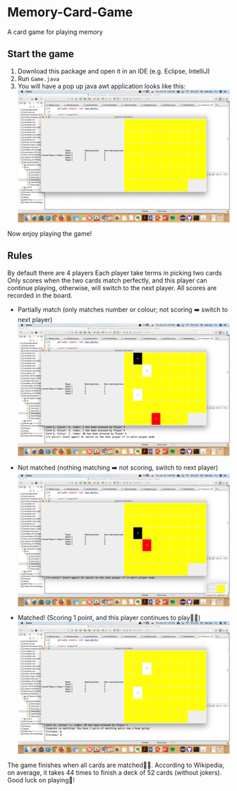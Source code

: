 # Memory-Card-Game
A card game for playing memory

## Start the game
1. Download this package and open it in an IDE (e.g. Eclipse, IntelliJ)
2. Run `Game.java`
3. You will have a pop up java awt application looks like this:
![alt text](https://github.com/ami-zou/Memory-Card-Game/blob/master/screenshots/Start.png)

Now enjoy playing the game!

## Rules
By default there are 4 players
Each player take terms in picking two cards
Only scores when the two cards match perfectly, and this player can continue playing, otherwise, will switch to the next player. All scores are recorded in the board.
* Partially match (only matches number or colour; not scoring ➡️ switch to next player)
![alt text](https://github.com/ami-zou/Memory-Card-Game/blob/master/screenshots/Partially%20matched.png)

* Not matched (nothing matching ➡️ not scoring, switch to next player)
![alt text](https://github.com/ami-zou/Memory-Card-Game/blob/master/screenshots/Unmatched.png)

* Matched! (Scoring 1 point, and this player continues to play🙌🏼)
![alt text](https://github.com/ami-zou/Memory-Card-Game/blob/master/screenshots/Matching.png)

The game finishes when all cards are matched💯✨. According to Wikipedia, on average, it takes 44 times to finish a deck of 52 cards (without jokers). Good luck on playing🚀! 
